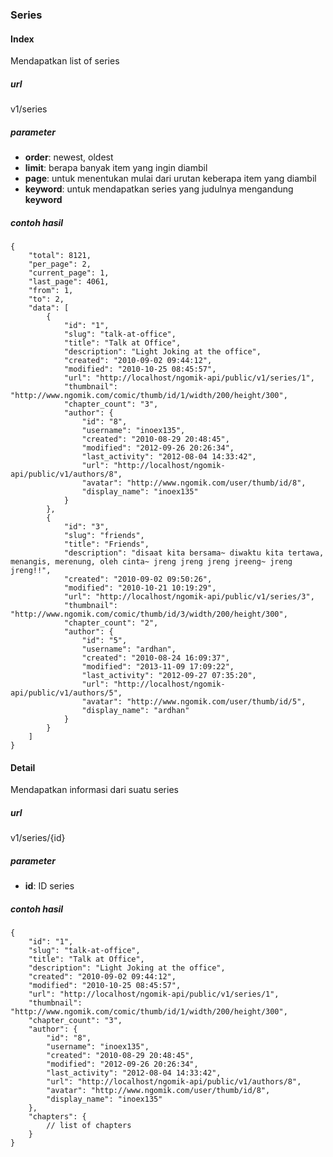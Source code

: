 ### Series


#### Index
Mendapatkan list of series

##### url
v1/series

##### parameter
* **order**: newest, oldest
* **limit**: berapa banyak item yang ingin diambil
* **page**: untuk menentukan mulai dari urutan keberapa item yang diambil
* **keyword**: untuk mendapatkan series yang judulnya mengandung **keyword**

##### contoh hasil
    
    {
        "total": 8121,
        "per_page": 2,
        "current_page": 1,
        "last_page": 4061,
        "from": 1,
        "to": 2,
        "data": [
            {
                "id": "1",
                "slug": "talk-at-office",
                "title": "Talk at Office",
                "description": "Light Joking at the office",
                "created": "2010-09-02 09:44:12",
                "modified": "2010-10-25 08:45:57",
                "url": "http://localhost/ngomik-api/public/v1/series/1",
                "thumbnail": "http://www.ngomik.com/comic/thumb/id/1/width/200/height/300",
                "chapter_count": "3",
                "author": {
                    "id": "8",
                    "username": "inoex135",
                    "created": "2010-08-29 20:48:45",
                    "modified": "2012-09-26 20:26:34",
                    "last_activity": "2012-08-04 14:33:42",
                    "url": "http://localhost/ngomik-api/public/v1/authors/8",
                    "avatar": "http://www.ngomik.com/user/thumb/id/8",
                    "display_name": "inoex135"
                }
            },
            {
                "id": "3",
                "slug": "friends",
                "title": "Friends",
                "description": "disaat kita bersama~ diwaktu kita tertawa, menangis, merenung, oleh cinta~ jreng jreng jreng jreeng~ jreng jreng!!",
                "created": "2010-09-02 09:50:26",
                "modified": "2010-10-21 10:19:29",
                "url": "http://localhost/ngomik-api/public/v1/series/3",
                "thumbnail": "http://www.ngomik.com/comic/thumb/id/3/width/200/height/300",
                "chapter_count": "2",
                "author": {
                    "id": "5",
                    "username": "ardhan",
                    "created": "2010-08-24 16:09:37",
                    "modified": "2013-11-09 17:09:22",
                    "last_activity": "2012-09-27 07:35:20",
                    "url": "http://localhost/ngomik-api/public/v1/authors/5",
                    "avatar": "http://www.ngomik.com/user/thumb/id/5",
                    "display_name": "ardhan"
                }
            }
        ]
    }
    
#### Detail
Mendapatkan informasi dari suatu series

##### url
v1/series/{id}

##### parameter
* **id**: ID series

##### contoh hasil
        
    {
        "id": "1",
        "slug": "talk-at-office",
        "title": "Talk at Office",
        "description": "Light Joking at the office",
        "created": "2010-09-02 09:44:12",
        "modified": "2010-10-25 08:45:57",
        "url": "http://localhost/ngomik-api/public/v1/series/1",
        "thumbnail": "http://www.ngomik.com/comic/thumb/id/1/width/200/height/300",
        "chapter_count": "3",
        "author": {
            "id": "8",
            "username": "inoex135",
            "created": "2010-08-29 20:48:45",
            "modified": "2012-09-26 20:26:34",
            "last_activity": "2012-08-04 14:33:42",
            "url": "http://localhost/ngomik-api/public/v1/authors/8",
            "avatar": "http://www.ngomik.com/user/thumb/id/8",
            "display_name": "inoex135"
        },
        "chapters": {
            // list of chapters
        }
    }